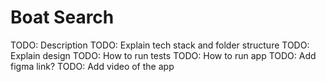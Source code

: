 # Boat Search

TODO: Description
TODO: Explain tech stack and folder structure
TODO: Explain design
TODO: How to run tests
TODO: How to run app
TODO: Add figma link?
TODO: Add video of the app
